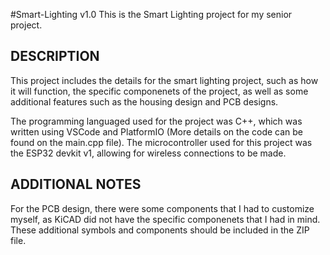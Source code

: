 #Smart-Lighting v1.0
This is the Smart Lighting project for my senior project.

DESCRIPTION
---------------------------------------------------------
This project includes the details for the smart lighting project, such as how it will function,
the specific componenets of the project, as well as some additional features such as the housing
design and PCB designs.

The programming languaged used for the project was C++, which was written using VSCode and PlatformIO
(More details on the code can be found on the main.cpp file). The microcontroller used for this project
was the ESP32 devkit v1, allowing for wireless connections to be made.

ADDITIONAL NOTES
----------------------------------------------------------
For the PCB design, there were some components that I had to customize myself, as KiCAD did not have the 
specific componenets that I had in mind. These additional symbols and components should be included in the
ZIP file.

 
